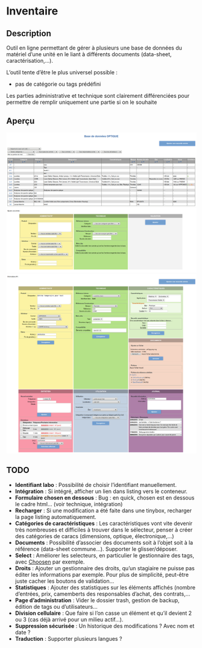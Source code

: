 # Inventaire

## Description

Outil en ligne permettant de gérer à plusieurs une base de données du matériel d’une unité en le liant à différents documents (data-sheet, caractérisation,…).

L’outil tente d’être le plus universel possible :
* pas de catégorie ou tags prédéfini

Les parties administrative et technique sont clairement différenciées pour permettre de remplir uniquement une partie si on le souhaite

## Aperçu

![Preview index](./README_preview_index.png)
![Preview add](./README_preview_add.png)
![Preview informations](./README_preview_informations.png)

## TODO

* **Identifiant labo** : Possibilité de choisir l’identifiant manuellement.
* **Intégration** : Si intégré, afficher un lien dans listing vers le conteneur.
* **Formulaire chosen en dessous** : Bug : en quick, chosen est en dessous le cadre html… (voir technique, intégration)
* **Recharger** : Si une modification a été faite dans une tinybox, recharger la page listing automatiquement.
* **Catégories de caractéristiques** : Les caractéristiques vont vite devenir très nombreuses et difficiles à trouver dans le sélecteur, penser à créer des catégories de caracs (dimensions, optique, électronique,…)
* **Documents** : Possibilité d’associer des documents soit à l’objet soit à la référence (data-sheet commune…). Supporter le glisser/déposer.
* **Select** : Améliorer les selecteurs, en particulier le gestionnaire des tags, avec [Choosen](https://harvesthq.github.io/chosen/#selected-and-disabled-support) par exemple.
* **Droits** : Ajouter un gestionnaire des droits, qu’un stagiaire ne puisse pas éditer les informations par exemple. Pour plus de simplicité, peut-être juste cacher les boutons de validation…
* **Statistiques** : Ajouter des statistiques sur les éléments affichés (nombre d’entrées, prix, camemberts des responsables d’achat, des contrats,…
* **Page d’administration** : Vider le dossier trash, gestion de backup, édition de tags ou d’utilisateurs…
* **Division cellulaire** : Que faire si l’on casse un élément et qu’il devient 2 ou 3 (cas déjà arrivé pour un milieu actif…).
* **Suppression sécurisée** : Un historique des modifications ? Avec nom et date ?
* **Traduction** : Supporter plusieurs langues ?


